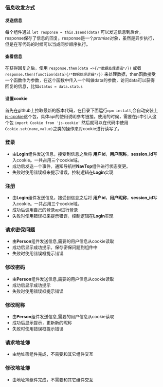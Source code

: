 ### 信息收发方式
#### 发送信息
每个组件通过
`let response = this.$send(data)`
可以发送信息到后台，response保存了信息的回复。response是一个*promise*对象，虽然是异步执行，但是在写代码的时候可以当成同步顺序执行。
#### 查看信息
在获得回复之后，使用
`response.then(data =>{/*数据处理逻辑*/})`
或者
`response.then(function(data){/*数据处理逻辑*/})`
来处理数据，then函数接受一个函数作为参数，在这个函数中传入一个叫做data的参数，访问data可以获得回复的信息，比如`status = data.status`
#### 设置cookie
首先在github上拉取最新的版本代码，在目录下面运行`npm install`,会自动安装上[js-cookie](https://github.com/js-cookie/js-cookie)这个包，具体api的使用说明参考链接。使用的时候，需要在js中引入这个包
`import Cookie from 'js-cookie'`
然后就可以在代码中使用`Cookie.set(name,value)`之类的操作来对cookie进行读写了。

### 登录
 - 由**Login**组件发送信息，接受到信息之后将 **用户id**，**用户昵称**，**session_id**写入cookie。一共占用三个cookie域。
 - 成功后发送一个事件，通知导航栏**NavTop**组件进行状态变更。
 - 失败时使用错误框来提示错误，控制逻辑在**Login**实现

### 注册
 - 由**Login**组件发送信息，接受到信息之后将 **用户id**，**用户昵称**，**session_id**写入cookie。一共占用三个cookie域。
 - 成功后调用自己的登录api进行登录
 - 失败时使用错误框来提示错误，控制逻辑在**Login**实现

### 请求密保问题
 - 由**Person**组件发送信息,需要的用户信息从cookie读取
 - 成功后显示成功提示，保存密保问题到组件中
 - 失败时使用错误框提示错误

### 修改密码
 - 由**Person**组件发送信息,需要的用户信息从cookie读取
 - 成功后显示成功提示
 - 失败时使用错误框提示错误

### 修改昵称
 - 由**Person**组件发送信息,需要的用户信息从cookie读取
 - 成功后显示提示，更新新的昵称
 - 失败时使用错误框提示错误


### 请求地址簿
 - 由地址簿组件完成，不需要和其它组件交互

### 修改地址簿
 - 由地址簿组件完成，不需要和其它组件交互